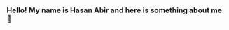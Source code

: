 ### Hello! My name is Hasan Abir and here is something about me 👋

<!--
**abirmeadows/abirmeadows** is a ✨ _special_ ✨ repository because its `README.md` (this file) appears on your GitHub profile.

Here are some ideas to get you started:

- 🔭 I’m currently working on ... Full Stack App
- 🌱 I’m currently learning ... Django Framework
- 👯 I’m looking to collaborate on ... Javascript and Python projects
- 🤔 I’m looking for help with ... expanding my work experience
- 💬 Ask me about ... anything
- 📫 How to reach me: ... [Email]
- 😄 Pronouns: ... He/Him
- ⚡ Fun fact: ... I love making music
-->

